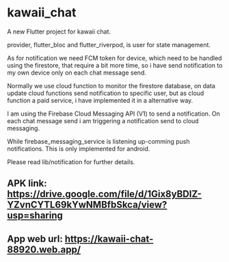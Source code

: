 # kawaii_chat
A new Flutter project for kawaii chat.

provider, flutter_bloc and flutter_riverpod, is user for state management.   

As for notification we need FCM token for device, which need to be handled using the firestore, 
that require a bit more time, so i have send notification to my own device only on each chat message send.

Normally we use cloud function to monitor the firestore database, on data update cloud functions 
send notification to specific user, but as cloud function a paid service, 
i have implemented it in a alternative way.

I am using the Firebase Cloud Messaging API (V1) to send a notification. On each chat message send i am 
triggering a notification send to cloud messaging.

While firebase_messaging_service is listening up-comming push notifications.
This is only implemented for android.

Please read lib/notification for further details.

## APK link: https://drive.google.com/file/d/1Gix8yBDIZ-YZvnCYTL69kYwNMBfbSkca/view?usp=sharing

## App web url: https://kawaii-chat-88920.web.app/
